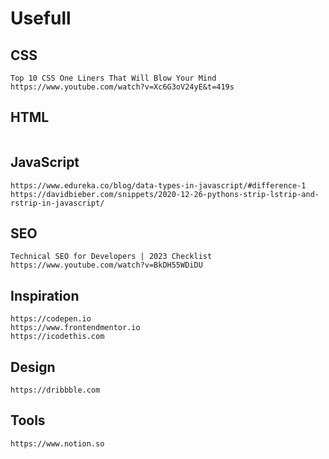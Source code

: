 # Usefull

## CSS

```
Top 10 CSS One Liners That Will Blow Your Mind https://www.youtube.com/watch?v=Xc6G3oV24yE&t=419s

```

## HTML

```

```

## JavaScript

```
https://www.edureka.co/blog/data-types-in-javascript/#difference-1
https://davidbieber.com/snippets/2020-12-26-pythons-strip-lstrip-and-rstrip-in-javascript/

```

## SEO

```
Technical SEO for Developers | 2023 Checklist https://www.youtube.com/watch?v=BkDH55WDiDU

```

## Inspiration

```
https://codepen.io
https://www.frontendmentor.io
https://icodethis.com

```

## Design

```
https://dribbble.com
```

## Tools

```
https://www.notion.so

```
